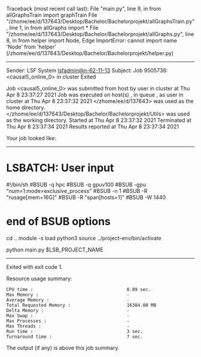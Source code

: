 Traceback (most recent call last):
  File "main.py", line 9, in <module>
    from allGraphsTrain import graphTrain
  File "/zhome/ee/d/137643/Desktop/Bachelor/Bachelorprojekt/allGraphsTrain.py", line 1, in <module>
    from allGraphs import *
  File "/zhome/ee/d/137643/Desktop/Bachelor/Bachelorprojekt/allGraphs.py", line 8, in <module>
    from helper import Node, Edge
ImportError: cannot import name 'Node' from 'helper' (/zhome/ee/d/137643/Desktop/Bachelor/Bachelorprojekt/helper.py)

------------------------------------------------------------
Sender: LSF System <lsfadmin@n-62-11-13>
Subject: Job 9505738: <causal5_online_0> in cluster <dcc> Exited

Job <causal5_online_0> was submitted from host <n-62-30-2> by user <s183905> in cluster <dcc> at Thu Apr  8 23:37:27 2021
Job was executed on host(s) <n-62-11-13>, in queue <gpuv100>, as user <s183905> in cluster <dcc> at Thu Apr  8 23:37:32 2021
</zhome/ee/d/137643> was used as the home directory.
</zhome/ee/d/137643/Desktop/Bachelor/Bachelorprojekt/Utils> was used as the working directory.
Started at Thu Apr  8 23:37:32 2021
Terminated at Thu Apr  8 23:37:34 2021
Results reported at Thu Apr  8 23:37:34 2021

Your job looked like:

------------------------------------------------------------
# LSBATCH: User input
#!/bin/sh
#BSUB -q hpc
#BSUB -q gpuv100
#BSUB -gpu "num=1:mode=exclusive_process"
#BSUB -n 1
#BSUB -R "rusage[mem=16G]"
#BSUB -R "span[hosts=1]"
#BSUB -W 1440
# end of BSUB options
cd ..
module -s load python3
source ../project-env/bin/activate

python main.py $LSB_PROJECT_NAME


------------------------------------------------------------

Exited with exit code 1.

Resource usage summary:

    CPU time :                                   0.89 sec.
    Max Memory :                                 -
    Average Memory :                             -
    Total Requested Memory :                     16384.00 MB
    Delta Memory :                               -
    Max Swap :                                   -
    Max Processes :                              -
    Max Threads :                                -
    Run time :                                   3 sec.
    Turnaround time :                            7 sec.

The output (if any) is above this job summary.

